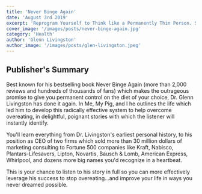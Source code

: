 ```yaml
---
title: 'Never Binge Again'
date: 'August 3rd 2019'
excerpt: 'Reprogram Yourself to Think like a Permanently Thin Person. Stop Overeating and Binge Eating and Stick to the Food Plan of Your Choice!'
cover_image: '/images/posts/never-binge-again.jpg'
category: 'Health'
author: 'Glenn Livingston'
author_image: '/images/posts/glen-livingston.jpeg'
---
```


## Publisher's Summary

Best known for his bestselling book Never Binge Again (more than 2,000 reviews and hundreds of thousands of fans) which makes the outrageous promise to give you permanent control on the diet of your choice, Dr. Glenn Livingston has done it again. In Me, My Pig, and I he outlines the life which led him to develop this radically effective system to help overcome overeating, in delightful, poignant stories with which the listener will instantly identify.

You'll learn everything from Dr. Livingston's earliest personal history, to his position as CEO of two firms which sold more than 30 million dollars of marketing consulting to Fortune 500 companies like Kraft, Nabisco, Plantars-Lifesavers, Lipton, Novartis, Bausch & Lomb, American Express, Whirlpool, and dozens more big names you'd recognize in a heartbeat.

This is your chance to listen to his story in full so you can more effectively leverage his success to stop overeating...and improve your life in ways you never dreamed possible.
